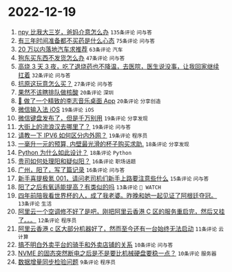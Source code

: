 # 2022-12-19

1. [npy 比我大三岁，爸妈介意怎么办](https://www.v2ex.com/t/903412) `135条评论` `问与答`
1. [有三年时间准备都不买药是什么心态](https://www.v2ex.com/t/903408) `75条评论` `问与答`
1. [20 万以内落地汽车求推荐](https://www.v2ex.com/t/903417) `63条评论` `汽车`
1. [狗东买东西不发货怎么办](https://www.v2ex.com/t/903402) `47条评论` `问与答`
1. [高烧 3 天 3 夜，吃了退烧药也不降温，去医院，医生说没事，让我回家继续扛着](https://www.v2ex.com/t/903425) `32条评论` `问与答`
1. [抗原这玩意怎么买？](https://www.v2ex.com/t/903398) `27条评论` `问与答`
1. [果然不该瞎排队做核酸](https://www.v2ex.com/t/903436) `20条评论` `深圳`
1. [🤖 做了一个精致的李志音乐桌面 App](https://www.v2ex.com/t/903400) `20条评论` `分享创造`
1. [微信输入法 iOS](https://www.v2ex.com/t/903443) `19条评论` `iOS`
1. [微信键盘发布了，但是千万别用](https://www.v2ex.com/t/903442) `19条评论` `分享发现`
1. [大街上的流浪汉去哪里了？](https://www.v2ex.com/t/903435) `19条评论` `问与答`
1. [请教一下 IPV6 如何区分内外网？](https://www.v2ex.com/t/903406) `19条评论` `程序员`
1. [一毫升一元的预算, 内壁最光滑的杯子购买求助.](https://www.v2ex.com/t/903418) `18条评论` `分享发现`
1. [Python 为什么如此设计？](https://www.v2ex.com/t/903396) `18条评论` `Python`
1. [贵司如何处理阳和疑似阳？](https://www.v2ex.com/t/903460) `16条评论` `职场话题`
1. [广州，阳了，写了篇记录](https://www.v2ex.com/t/903432) `16条评论` `问与答`
1. [新手喜提极氪 001，请问老司机们新手上路要注意些什么](https://www.v2ex.com/t/903426) `15条评论` `问与答`
1. [阳了之后有氧适能提高？有类似的吗](https://www.v2ex.com/t/903434) `13条评论` ` WATCH`
1. [四年前陪我看世界杯的人，成了我老婆。昨晚和她一起见证了阿根廷夺冠。](https://www.v2ex.com/t/903409) `13条评论` `生活`
1. [阿里云一个空调修不好了是吧，刚把阿里云香港 C 区的服务重启完，然后又挂了。。。](https://www.v2ex.com/t/903424) `12条评论` `程序员`
1. [阿里云香港 c 区大部分机器好了，然而至今还有一台始终无法启动](https://www.v2ex.com/t/903395) `11条评论` `云计算`
1. [搞不明白外卖平台的骑手和外卖店铺的关系](https://www.v2ex.com/t/903461) `10条评论` `问与答`
1. [NVME 的固态突然断电之后是不是要比机械硬盘要稳一点？](https://www.v2ex.com/t/903403) `10条评论` `服务器`
1. [数据增量同步检验问题](https://www.v2ex.com/t/903420) `9条评论` `程序员`
